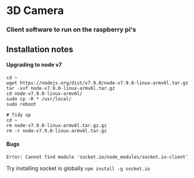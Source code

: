 # 3D Camera

### Client software to run on the raspberry pi's


## Installation notes

#### Upgrading to node v7
```
cd ~
wget https://nodejs.org/dist/v7.9.0/node-v7.9.0-linux-armv6l.tar.gz
tar -xvf node-v7.9.0-linux-armv6l.tar.gz
cd node-v7.9.0-linux-armv6l/
sudo cp -R * /usr/local/
sudo reboot

# Tidy up
cd ~
rm node-v7.9.0-linux-armv6l.tar.gz.gz
rm -r node-v7.9.0-linux-armv6l.tar.gz
```


#### Bugs 

`Error: Cannot find module 'socket.io/node_modules/socket.io-client'`

Try installing socket io globally `npm install -g socket.io`
